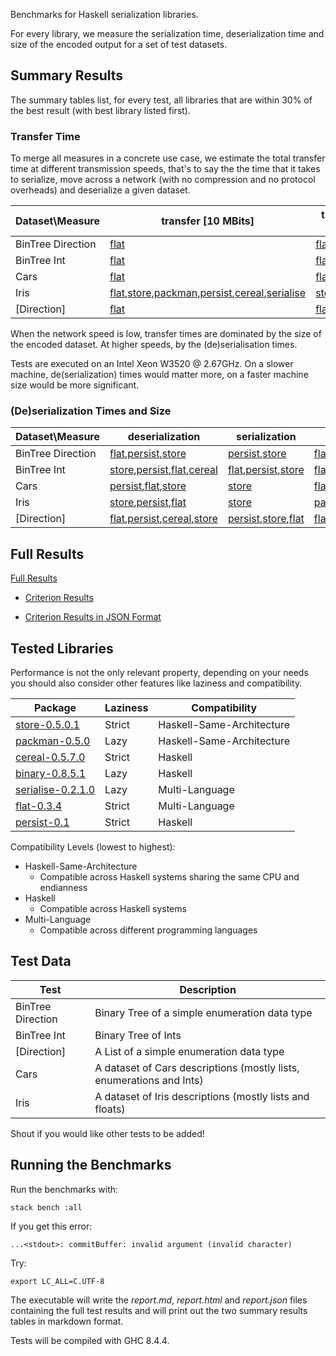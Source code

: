Benchmarks for Haskell serialization libraries.

For every library, we measure the serialization time, deserialization time and size of the encoded output for a set of test datasets.

## Summary Results

The summary tables list, for every test, all libraries that are within 30% of the best result (with best library listed first).

### Transfer Time

To merge all measures in a concrete use case, we estimate the total transfer time at different transmission speeds, that's to say the the time that it takes to serialize, move across a network (with no compression and no protocol overheads) and deserialize a given dataset.

|Dataset\Measure|transfer [10 MBits]|transfer [100 MBits]|transfer [1000 MBits]|
| ---| ---| ---| ---|              
|BinTree Direction|[flat](https://hackage.haskell.org/package/flat)|[flat](https://hackage.haskell.org/package/flat)|[flat](https://hackage.haskell.org/package/flat),[persist](https://hackage.haskell.org/package/persist),[store](https://hackage.haskell.org/package/store)|
|BinTree Int|[flat](https://hackage.haskell.org/package/flat)|[flat](https://hackage.haskell.org/package/flat)|[flat](https://hackage.haskell.org/package/flat),[store](https://hackage.haskell.org/package/store),[persist](https://hackage.haskell.org/package/persist)|
|Cars|[flat](https://hackage.haskell.org/package/flat)|[flat](https://hackage.haskell.org/package/flat)|[flat](https://hackage.haskell.org/package/flat),[store](https://hackage.haskell.org/package/store),[persist](https://hackage.haskell.org/package/persist)|
|Iris|[flat](https://hackage.haskell.org/package/flat),[store](https://hackage.haskell.org/package/store),[packman](https://hackage.haskell.org/package/packman),[persist](https://hackage.haskell.org/package/persist),[cereal](https://hackage.haskell.org/package/cereal),[serialise](https://hackage.haskell.org/package/serialise)|[store](https://hackage.haskell.org/package/store),[flat](https://hackage.haskell.org/package/flat),[persist](https://hackage.haskell.org/package/persist)|[store](https://hackage.haskell.org/package/store),[flat](https://hackage.haskell.org/package/flat)|
|[Direction]|[flat](https://hackage.haskell.org/package/flat)|[flat](https://hackage.haskell.org/package/flat),[persist](https://hackage.haskell.org/package/persist)|[flat](https://hackage.haskell.org/package/flat),[persist](https://hackage.haskell.org/package/persist),[store](https://hackage.haskell.org/package/store)|

When the network speed is low, transfer times are dominated by the size of the encoded dataset. At higher speeds, by the (de)serialisation times.

Tests are executed on an Intel Xeon W3520 @ 2.67GHz. On a slower machine, de(serialization) times would matter more, on a faster machine size would be more significant.

### (De)serialization Times and Size

|Dataset\Measure|deserialization|serialization|size|
| ---| ---| ---| ---|              
|BinTree Direction|[flat](https://hackage.haskell.org/package/flat),[persist](https://hackage.haskell.org/package/persist),[store](https://hackage.haskell.org/package/store)|[persist](https://hackage.haskell.org/package/persist),[store](https://hackage.haskell.org/package/store)|[flat](https://hackage.haskell.org/package/flat)|
|BinTree Int|[store](https://hackage.haskell.org/package/store),[persist](https://hackage.haskell.org/package/persist),[flat](https://hackage.haskell.org/package/flat),[cereal](https://hackage.haskell.org/package/cereal)|[flat](https://hackage.haskell.org/package/flat),[persist](https://hackage.haskell.org/package/persist),[store](https://hackage.haskell.org/package/store)|[flat](https://hackage.haskell.org/package/flat)|
|Cars|[persist](https://hackage.haskell.org/package/persist),[flat](https://hackage.haskell.org/package/flat),[store](https://hackage.haskell.org/package/store)|[store](https://hackage.haskell.org/package/store)|[flat](https://hackage.haskell.org/package/flat)|
|Iris|[store](https://hackage.haskell.org/package/store),[persist](https://hackage.haskell.org/package/persist),[flat](https://hackage.haskell.org/package/flat)|[store](https://hackage.haskell.org/package/store)|[packman](https://hackage.haskell.org/package/packman),[flat](https://hackage.haskell.org/package/flat),[cereal](https://hackage.haskell.org/package/cereal),[persist](https://hackage.haskell.org/package/persist),[store](https://hackage.haskell.org/package/store),[serialise](https://hackage.haskell.org/package/serialise)|
|[Direction]|[flat](https://hackage.haskell.org/package/flat),[persist](https://hackage.haskell.org/package/persist),[cereal](https://hackage.haskell.org/package/cereal),[store](https://hackage.haskell.org/package/store)|[persist](https://hackage.haskell.org/package/persist),[store](https://hackage.haskell.org/package/store),[flat](https://hackage.haskell.org/package/flat)|[flat](https://hackage.haskell.org/package/flat)|


## Full Results

[Full Results](report.md)

* [Criterion Results](https://rawgit.com/haskell-perf/serialization/master/report.html)

* [Criterion Results in JSON Format](https://raw.githubusercontent.com/haskell-perf/serialization/master/report.json)

## Tested Libraries

Performance is not the only relevant property, depending on your needs you should also consider other features like laziness and compatibility.

| Package                                                            | Laziness | Compatibility             |
| ---                                                                | ---      | ---                       |
| [store-0.5.0.1](https://hackage.haskell.org/package/store)         | Strict   | Haskell-Same-Architecture |
| [packman-0.5.0](http://hackage.haskell.org/package/packman)        | Lazy     | Haskell-Same-Architecture |
| [cereal-0.5.7.0](http://hackage.haskell.org/package/cereal)        | Strict   | Haskell                   |
| [binary-0.8.5.1](http://hackage.haskell.org/package/binary)        | Lazy     | Haskell                   |
| [serialise-0.2.1.0](https://hackage.haskell.org/package/serialise) | Lazy     | Multi-Language            |
| [flat-0.3.4](https://hackage.haskell.org/package/flat)             | Strict   | Multi-Language            |
| [persist-0.1](https://hackage.haskell.org/package/persist)         | Strict   | Haskell            |

Compatibility Levels (lowest to highest):
* Haskell-Same-Architecture
  - Compatible across Haskell systems sharing the same CPU and endianness
* Haskell
  - Compatible across Haskell systems
* Multi-Language
  - Compatible across different programming languages

## Test Data

| Test              | Description                                                          |
| ---               | ---                                                                  |
| BinTree Direction | Binary Tree of a simple enumeration data type                        |
| BinTree Int       | Binary Tree of Ints                                                  |
| [Direction]       | A List of a simple enumeration data type                             |
| Cars              | A dataset of Cars descriptions (mostly lists, enumerations and Ints) |
| Iris              | A dataset of Iris descriptions (mostly lists and floats)             |

Shout if you would like other tests to be added!

## Running the Benchmarks

Run the benchmarks with:

`stack bench :all`

If you get this error:

`...<stdout>: commitBuffer: invalid argument (invalid character)`

Try:

`export LC_ALL=C.UTF-8`

The executable will write the *report.md*, *report.html* and *report.json* files containing the full test results and will print out the two summary results tables in markdown format.

Tests will be compiled with GHC 8.4.4.

